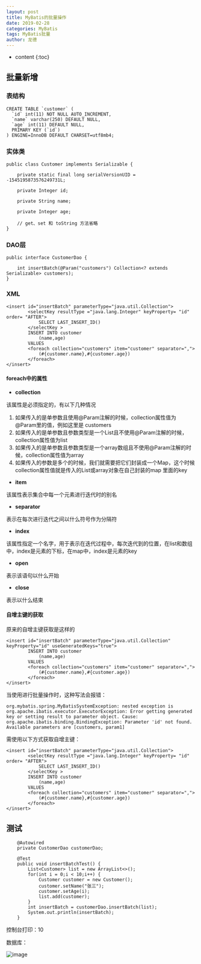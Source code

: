 ```yaml
---
layout: post
title: MyBatis的批量操作
date: 2019-02-28
categories: MyBatis
tags: MyBatis批量
author: 龙德
---
```


* content
{:toc}

## 批量新增

### 表结构

```
CREATE TABLE `customer` (
  `id` int(11) NOT NULL AUTO_INCREMENT,
  `name` varchar(250) DEFAULT NULL,
  `age` int(11) DEFAULT NULL,
  PRIMARY KEY (`id`)
) ENGINE=InnoDB DEFAULT CHARSET=utf8mb4;

```

### 实体类

```
public class Customer implements Serializable {

	private static final long serialVersionUID = -1545195873576249731L;

	private Integer id;
	
	private String name;
	
	private Integer age;
	
	// get、set 和 toString 方法省略
}
```




### DAO层

```
public interface CustomerDao {

	int insertBatch(@Param("customers") Collection<? extends Serializable> customers);
}
```

### XML

```
<insert id="insertBatch" parameterType="java.util.Collection">
     	<selectKey resultType ="java.lang.Integer" keyProperty= "id" order= "AFTER">
			SELECT LAST_INSERT_ID()
		</selectKey >
     	INSERT INTO customer
     		(name,age)
     	VALUES
     	<foreach collection="customers" item="customer" separator=",">
     		(#{customer.name},#{customer.age})
     	</foreach>
</insert>
```

#### foreach中的属性

- **collection**

该属性是必须指定的，有以下几种情况

1. 如果传入的是单参数且使用@Param注解的时候，collection属性值为@Param里的值，例如这里是 customers
2. 如果传入的是单参数且参数类型是一个List且不使用@Param注解的时候，collection属性值为list
3. 如果传入的是单参数且参数类型是一个array数组且不使用@Param注解的时候，collection属性值为array
4. 如果传入的参数是多个的时候，我们就需要把它们封装成一个Map，这个时候collection属性值就是传入的List或array对象在自己封装的map 里面的key

- **item**

该属性表示集合中每一个元素进行迭代时的别名

- **separator**

表示在每次进行迭代之间以什么符号作为分隔符

- **index**

该属性指定一个名字，用于表示在迭代过程中，每次迭代到的位置，在list和数组中，index是元素的下标，在map中，index是元素的key

- **open**

表示该语句以什么开始

- **close**

表示以什么结束

#### 自增主键的获取

原来的自增主键获取是这样的

```
<insert id="insertBatch" parameterType="java.util.Collection" keyProperty="id" useGeneratedKeys="true">
     	INSERT INTO customer
     		(name,age)
     	VALUES
     	<foreach collection="customers" item="customer" separator=",">
     		(#{customer.name},#{customer.age})
     	</foreach>
</insert>
```

当使用<foreach>进行批量操作时，这种写法会报错：

```
org.mybatis.spring.MyBatisSystemException: nested exception is org.apache.ibatis.executor.ExecutorException: Error getting generated key or setting result to parameter object. Cause: org.apache.ibatis.binding.BindingException: Parameter 'id' not found. Available parameters are [customers, param1]
```

需使用以下方式获取自增主键：

```
<insert id="insertBatch" parameterType="java.util.Collection">
     	<selectKey resultType ="java.lang.Integer" keyProperty= "id" order= "AFTER">
			SELECT LAST_INSERT_ID()
		</selectKey >
     	INSERT INTO customer
     		(name,age)
     	VALUES
     	<foreach collection="customers" item="customer" separator=",">
     		(#{customer.name},#{customer.age})
     	</foreach>
</insert>
```

## 测试

```
	@Autowired
	private CustomerDao customerDao;
	
	@Test
	public void insertBatchTest() {
		List<Customer> list = new ArrayList<>();
		for(int i = 0;i < 10;i++) {
			Customer customer = new Customer();
			customer.setName("张三");
			customer.setAge(i);
			list.add(customer);
		}
		int insertBatch = customerDao.insertBatch(list);
		System.out.println(insertBatch);
	}
```

控制台打印：10

数据库：

![image](https://miansen.wang/assets/20190228221340.jpg)